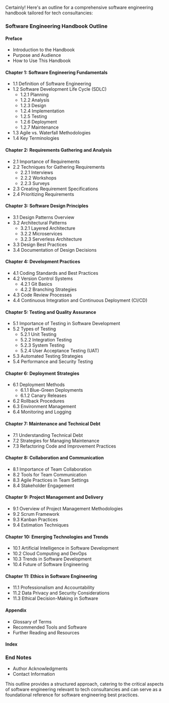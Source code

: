 Certainly! Here's an outline for a comprehensive software engineering handbook tailored for tech consultancies:

### Software Engineering Handbook Outline

#### Preface
- Introduction to the Handbook
- Purpose and Audience
- How to Use This Handbook

#### Chapter 1: Software Engineering Fundamentals
- 1.1 Definition of Software Engineering
- 1.2 Software Development Life Cycle (SDLC)
  - 1.2.1 Planning
  - 1.2.2 Analysis
  - 1.2.3 Design
  - 1.2.4 Implementation
  - 1.2.5 Testing
  - 1.2.6 Deployment
  - 1.2.7 Maintenance
- 1.3 Agile vs. Waterfall Methodologies
- 1.4 Key Terminologies

#### Chapter 2: Requirements Gathering and Analysis
- 2.1 Importance of Requirements
- 2.2 Techniques for Gathering Requirements
  - 2.2.1 Interviews
  - 2.2.2 Workshops
  - 2.2.3 Surveys
- 2.3 Creating Requirement Specifications
- 2.4 Prioritizing Requirements

#### Chapter 3: Software Design Principles
- 3.1 Design Patterns Overview
- 3.2 Architectural Patterns
  - 3.2.1 Layered Architecture
  - 3.2.2 Microservices
  - 3.2.3 Serverless Architecture
- 3.3 Design Best Practices
- 3.4 Documentation of Design Decisions

#### Chapter 4: Development Practices
- 4.1 Coding Standards and Best Practices
- 4.2 Version Control Systems
  - 4.2.1 Git Basics
  - 4.2.2 Branching Strategies
- 4.3 Code Review Processes
- 4.4 Continuous Integration and Continuous Deployment (CI/CD)

#### Chapter 5: Testing and Quality Assurance
- 5.1 Importance of Testing in Software Development
- 5.2 Types of Testing
  - 5.2.1 Unit Testing
  - 5.2.2 Integration Testing
  - 5.2.3 System Testing
  - 5.2.4 User Acceptance Testing (UAT)
- 5.3 Automated Testing Strategies
- 5.4 Performance and Security Testing

#### Chapter 6: Deployment Strategies
- 6.1 Deployment Methods
  - 6.1.1 Blue-Green Deployments
  - 6.1.2 Canary Releases
- 6.2 Rollback Procedures
- 6.3 Environment Management
- 6.4 Monitoring and Logging

#### Chapter 7: Maintenance and Technical Debt
- 7.1 Understanding Technical Debt
- 7.2 Strategies for Managing Maintenance
- 7.3 Refactoring Code and Improvement Practices

#### Chapter 8: Collaboration and Communication
- 8.1 Importance of Team Collaboration
- 8.2 Tools for Team Communication
- 8.3 Agile Practices in Team Settings
- 8.4 Stakeholder Engagement

#### Chapter 9: Project Management and Delivery
- 9.1 Overview of Project Management Methodologies
- 9.2 Scrum Framework
- 9.3 Kanban Practices
- 9.4 Estimation Techniques

#### Chapter 10: Emerging Technologies and Trends
- 10.1 Artificial Intelligence in Software Development
- 10.2 Cloud Computing and DevOps
- 10.3 Trends in Software Development
- 10.4 Future of Software Engineering

#### Chapter 11: Ethics in Software Engineering
- 11.1 Professionalism and Accountability
- 11.2 Data Privacy and Security Considerations
- 11.3 Ethical Decision-Making in Software

#### Appendix
- Glossary of Terms
- Recommended Tools and Software
- Further Reading and Resources

#### Index

### End Notes
- Author Acknowledgments
- Contact Information

This outline provides a structured approach, catering to the critical aspects of software engineering relevant to tech consultancies and can serve as a foundational reference for software engineering best practices.